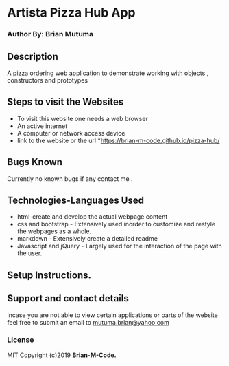 # Artista Pizza Hub App

### Author By: Brian Mutuma

## Description
A pizza ordering web application to demonstrate working with objects , constructors and prototypes 

## Steps to visit the Websites
* To visit this website one needs a web browser
* An active internet
* A computer or network access device
* link to the website or the url
*https://brian-m-code.github.io/pizza-hub/



## Bugs Known

Currently no known bugs if any contact me .

## Technologies-Languages Used
- html-create and develop the actual webpage content
- css and bootstrap - Extensively used inorder to customize and restyle the webpages as a whole.
- markdown - Extensively create a detailed readme
- Javascript and jQuery - Largely used for the interaction of the page with the user.

## Setup Instructions.


## Support and contact details
incase you are not able to view certain applications or parts of the website feel free to submit an email to mutuma.brian@yahoo.com

### License
MIT
Copyright (c)2019 **Brian-M-Code.**